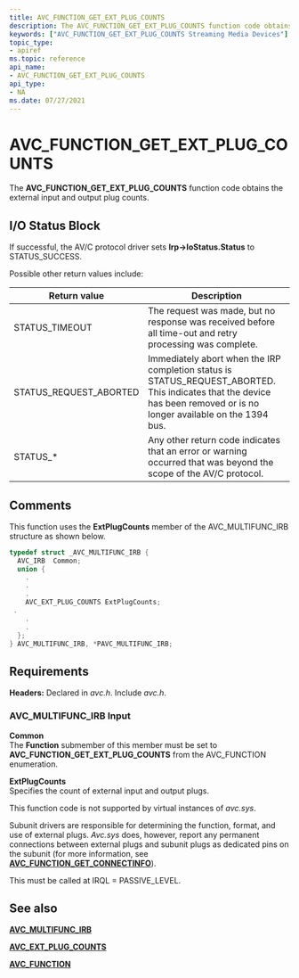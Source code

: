 ```yaml
---
title: AVC_FUNCTION_GET_EXT_PLUG_COUNTS
description: The AVC_FUNCTION_GET_EXT_PLUG_COUNTS function code obtains the external input and output plug counts.
keywords: ["AVC_FUNCTION_GET_EXT_PLUG_COUNTS Streaming Media Devices"]
topic_type:
- apiref
ms.topic: reference
api_name:
- AVC_FUNCTION_GET_EXT_PLUG_COUNTS
api_type:
- NA
ms.date: 07/27/2021
---
```


# AVC_FUNCTION_GET_EXT_PLUG_COUNTS

The **AVC_FUNCTION_GET_EXT_PLUG_COUNTS** function code obtains the external input and output plug counts.

## I/O Status Block

If successful, the AV/C protocol driver sets **Irp-&gt;IoStatus.Status** to STATUS_SUCCESS.

Possible other return values include:

| Return value | Description |
|--|--|
| STATUS_TIMEOUT | The request was made, but no response was received before all time-out and retry processing was complete. |
| STATUS_REQUEST_ABORTED | Immediately abort when the IRP completion status is STATUS_REQUEST_ABORTED. This indicates that the device has been removed or is no longer available on the 1394 bus. |
| STATUS_* | Any other return code indicates that an error or warning occurred that was beyond the scope of the AV/C protocol. |

## Comments

This function uses the **ExtPlugCounts** member of the AVC_MULTIFUNC_IRB structure as shown below.

```cpp
typedef struct _AVC_MULTIFUNC_IRB {
  AVC_IRB  Common;
  union {
    .
    .
    .
    AVC_EXT_PLUG_COUNTS ExtPlugCounts;
 .
    .
    .
  };
} AVC_MULTIFUNC_IRB, *PAVC_MULTIFUNC_IRB;
```

## Requirements

**Headers:** Declared in *avc.h*. Include *avc.h*.

### AVC_MULTIFUNC_IRB Input

**Common**  
The **Function** submember of this member must be set to **AVC_FUNCTION_GET_EXT_PLUG_COUNTS** from the AVC_FUNCTION enumeration.

**ExtPlugCounts**  
Specifies the count of external input and output plugs.

This function code is not supported by virtual instances of *avc.sys*.

Subunit drivers are responsible for determining the function, format, and use of external plugs. *Avc.sys* does, however, report any permanent connections between external plugs and subunit plugs as dedicated pins on the subunit (for more information, see [**AVC_FUNCTION_GET_CONNECTINFO**](avc-function-get-connectinfo.md)).

This must be called at IRQL = PASSIVE_LEVEL.

## See also

[**AVC_MULTIFUNC_IRB**](/windows-hardware/drivers/ddi/avc/ns-avc-_avc_multifunc_irb)

[**AVC_EXT_PLUG_COUNTS**](/windows-hardware/drivers/ddi/avc/ns-avc-_avc_ext_plug_counts)

[**AVC_FUNCTION**](/windows-hardware/drivers/ddi/avc/ne-avc-_tagavc_function)
